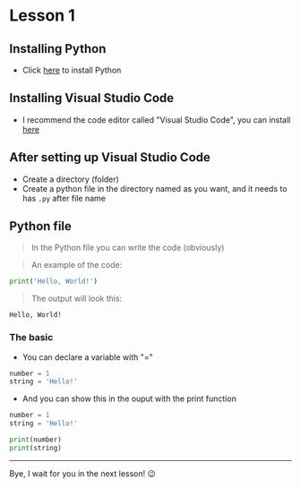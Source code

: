 # Lesson 1

## Installing Python

- Click [here](https://www.python.org/downloads/) to install Python

## Installing Visual Studio Code

- I recommend the code editor called "Visual Studio Code", you can install [here](https://code.visualstudio.com/download)

## After setting up Visual Studio Code

- Create a directory (folder)
- Create a python file in the directory named as you want, and it needs to has `.py` after file name

## Python file

> In the Python file you can write the code (obviously)

> An example of the code:

```py
print('Hello, World!')
```

> The output will look this:

```
Hello, World!
```

### The basic

- You can declare a variable with "="

```py
number = 1
string = 'Hello!'
```

- And you can show this in the ouput with the print function

```py
number = 1
string = 'Hello!'

print(number)
print(string)
```

***

Bye, I wait for you in the next lesson! 😉
